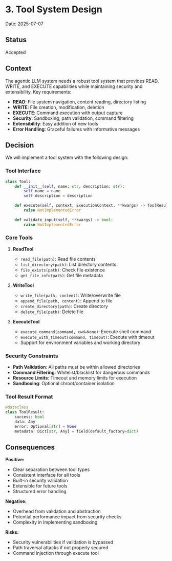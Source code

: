# 3. Tool System Design

Date: 2025-07-07

## Status

Accepted

## Context

The agentic LLM system needs a robust tool system that provides READ, WRITE, and EXECUTE capabilities while maintaining security and extensibility. Key requirements:

- **READ**: File system navigation, content reading, directory listing
- **WRITE**: File creation, modification, deletion
- **EXECUTE**: Command execution with output capture
- **Security**: Sandboxing, path validation, command filtering
- **Extensibility**: Easy addition of new tools
- **Error Handling**: Graceful failures with informative messages

## Decision

We will implement a tool system with the following design:

### Tool Interface

```python
class Tool:
    def __init__(self, name: str, description: str):
        self.name = name
        self.description = description
    
    def execute(self, context: ExecutionContext, **kwargs) -> ToolResult:
        raise NotImplementedError
    
    def validate_input(self, **kwargs) -> bool:
        raise NotImplementedError
```

### Core Tools

1. **ReadTool**
   - `read_file(path)`: Read file contents
   - `list_directory(path)`: List directory contents
   - `file_exists(path)`: Check file existence
   - `get_file_info(path)`: Get file metadata

2. **WriteTool**
   - `write_file(path, content)`: Write/overwrite file
   - `append_file(path, content)`: Append to file
   - `create_directory(path)`: Create directory
   - `delete_file(path)`: Delete file

3. **ExecuteTool**
   - `execute_command(command, cwd=None)`: Execute shell command
   - `execute_with_timeout(command, timeout)`: Execute with timeout
   - Support for environment variables and working directory

### Security Constraints

- **Path Validation**: All paths must be within allowed directories
- **Command Filtering**: Whitelist/blacklist for dangerous commands
- **Resource Limits**: Timeout and memory limits for execution
- **Sandboxing**: Optional chroot/container isolation

### Tool Result Format

```python
@dataclass
class ToolResult:
    success: bool
    data: Any
    error: Optional[str] = None
    metadata: Dict[str, Any] = field(default_factory=dict)
```

## Consequences

**Positive:**
- Clear separation between tool types
- Consistent interface for all tools
- Built-in security validation
- Extensible for future tools
- Structured error handling

**Negative:**
- Overhead from validation and abstraction
- Potential performance impact from security checks
- Complexity in implementing sandboxing

**Risks:**
- Security vulnerabilities if validation is bypassed
- Path traversal attacks if not properly secured
- Command injection through execute tool